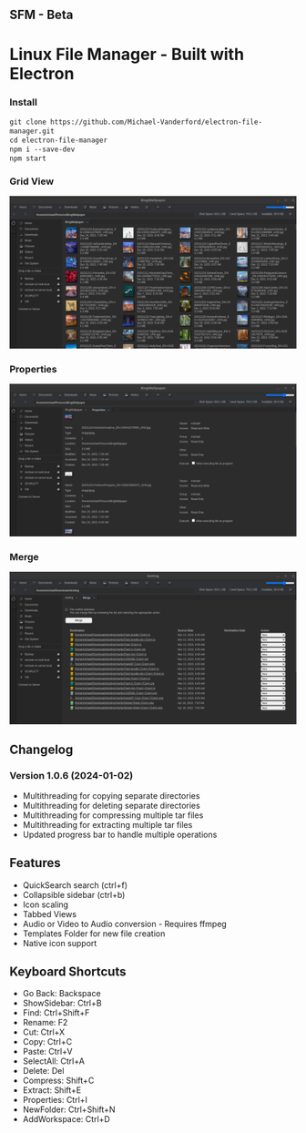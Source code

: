 
## SFM - Beta

# Linux File Manager - Built with Electron

### Install

    git clone https://github.com/Michael-Vanderford/electron-file-manager.git
    cd electron-file-manager
    npm i --save-dev
    npm start

### Grid View
![Screenshot 1](assets/screenshots/screenshot1.png?raw=true)
### Properties
![Screenshot 2](assets/screenshots/Properties.png?raw=true)
### Merge
![Screenshot 3](assets/screenshots/Merge.png?raw=true)
<!-- ![Screenshot 2](/screenshots/screenshot_2.png?raw=true)

![Screenshot 3](/screenshots/screenshot_3.png?raw=true) -->

## Changelog

### Version 1.0.6 (2024-01-02)
- Multithreading for copying separate directories
- Multithreading for deleting separate directories
- Multithreading for compressing multiple tar files
- Multithreading for extracting multiple tar files
- Updated progress bar to handle multiple operations


## Features

* QuickSearch search (ctrl+f)
* Collapsible sidebar (ctrl+b)
* Icon scaling
* Tabbed Views
* Audio or Video to Audio conversion - Requires ffmpeg
* Templates Folder for new file creation
* Native icon support


## Keyboard Shortcuts

* Go Back: Backspace
* ShowSidebar: Ctrl+B
* Find: Ctrl+Shift+F
* Rename: F2
* Cut: Ctrl+X
* Copy: Ctrl+C
* Paste: Ctrl+V
* SelectAll: Ctrl+A
* Delete: Del
* Compress: Shift+C
* Extract: Shift+E
* Properties: Ctrl+I
* NewFolder: Ctrl+Shift+N
* AddWorkspace: Ctrl+D


<!-- Stack
<ul>
    <li><a href="https://nodejs.org/en/">nodejs</a></li>
    <li><a href="https://github.com/electron/electron">electron</li>
    <li><a href="https://semantic-ui.com">semantic-ui</a></li>
    <li><a href="https://www.chartjs.org/">chartjs</a></li>
    <li><a href="https://dragselect.com/">dragselect</a></li>
    <li><a href="https://craig.is/killing/mice">mousetrap</a></li>
    <li><a href="https://www.npmjs.com/package/open">open</a></li>
    <li><a href="https://www.npmjs.com/package/mime-types">mime-types</a></li>
    <li><a href="https://webpack.js.org/">webpack</a></li>
    <li><a href="https://icons.getbootstrap.com/">bootstrap-icons</a></li>
    <li><a href="https://getbootstrap.com/">bootstrap</a></li>
    <li><a href="https://jquery.com/">jquery - legacy</a></li>
</ul> -->


